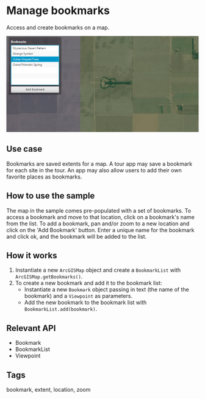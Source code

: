 # Manage bookmarks

Access and create bookmarks on a map.

![Image of manage bookmarks](ManageBookmarks.png)

## Use case

Bookmarks are saved extents for a map. A tour app may save a bookmark for each site in the tour. An app may also allow users to add their own favorite places as bookmarks.

## How to use the sample

The map in the sample comes pre-populated with a set of bookmarks. To access a bookmark and move to that location, click on a bookmark's name from the list. To add a bookmark, pan and/or zoom to a new location and click on the 'Add Bookmark' button. Enter a unique name for the bookmark and click ok, and the bookmark will be added to the list.

## How it works

1. Instantiate a new `ArcGISMap` object and create a `BookmarkList` with `ArcGISMap.getBookmarks()`.
2. To create a new bookmark and add it to the bookmark list:
    * Instantiate a new `Bookmark` object passing in text (the name of the bookmark) and a `Viewpoint` as parameters.
    * Add the new bookmark to the bookmark list with `BookmarkList.add(bookmark)`.

## Relevant API

* Bookmark
* BookmarkList
* Viewpoint

## Tags

bookmark, extent, location, zoom
